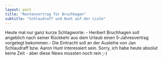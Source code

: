 ```yaml
---
layout: post
title: "Rentenvertrag für Bruchhagen"
subtitle: "Schlaudraff und Hunt auf der Liste"
---
```


Heute mal nur ganz kurze Schlagworte: - Heribert Bruchhagen soll angeblich nach seiner Rückkehr aus dem Urlaub einen 5-Jahresvertrag vorgelegt bekommen.- Die Eintracht soll an der Ausleihe von Jan Schlaudraff bzw. Aaron Hunt interessiert sein. Sorry, ich habe heute absolut keine Zeit - aber diese News mussten noch rein ;-)


